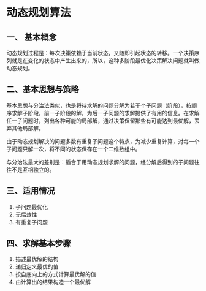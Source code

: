 # 动态规划算法
## 一、 基本概念
 动态规划过程是：每次决策依赖于当前状态，又随即引起状态的转移。一个决策序列就是在变化的状态中产生出来的，所以，这种多阶段最优化决策解决问题就叫做动态规划。
## 二、基本思想与策略
基本思想与分治法类似，也是将待求解的问题分解为若干个子问题（阶段），按顺序求解子阶段，前一子阶段的解，为后一子问题的求解提供了有用的信息。在求解任一子问题时，列出各种可能的局部解，通过决策保留那些有可能达到最优解，丢弃其他局部解。

由于动态规划解决的问题多数有重复子问题这个特点，为减少重复计算，对每一个子问题只解一次，将不同的状态保存在一个二维数组中。

与分治法最大的差别是：适合于用动态规划求解的问题，经分解后得到的子问题往往不是互相独立的。

## 三、适用情况
1. 子问题最优化
2. 无后效性
3. 有重复子问题

## 四、求解基本步骤
1. 描述最优解的结构
2. 递归定义最优的值
3. 按自底向上的方式计算最优解的值
4. 由计算出的结果构造一个最优解

